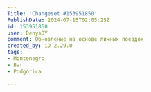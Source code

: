 ```yaml
---
Title: 'Changeset #153951850'
PublishDate: 2024-07-15T02:05:25Z
id: 153951850
user: DenysDY
comment: Обновление на основе личных поездок
created_by: iD 2.29.0
tags:
- Montenegro
- Bar
- Podgorica

---
```

